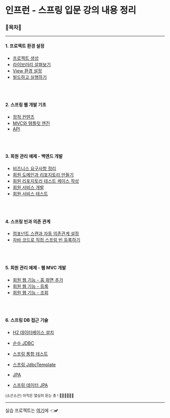 # 인프런 - 스프링 입문 강의 내용 정리

### 🌳목차🚗

<hr>


#### 1. 프로젝트 환경 설정


- [프로젝트 생성](1.CreateProject.md)
- [라이브러리 살펴보기](2.CheckLibraries.md)
- [View 환경 설정](3.ViewSettings.md)
- [빌드하고 실행하기](4.BuildAndRun.md)

<br/>

<br/>

#### 2. 스프링 웹 개발 기초

- [정적 컨텐츠](4.StaticContents.md)
- [MVC와 템플릿 엔진](6.MVCandTemplateEngine.md)
- [API](7.API.md)

<br/>

<br/>

#### 3. 회원 관리 예제 - 백엔드 개발

- [비즈니스 요구사항 정리](8.BusinessRequirement.md)
- [회원 도메인과 리포지토리 만들기](9.CreateDomain&Repository.md)
- [회원 리포지토리 테스트 케이스 작성](10.RepositoryTest.md)
- [회원 서비스 개발](11.Service.md)
- [회원 서비스 테스트](12.ServiceTest.md)

<br/>

<br/>

#### 4. 스프링 빈과 의존 관계

- [컴포넌트 스캔과 자동 의존관계 설정](13.ComponentScan.md)
- [자바 코드로 직접 스프링 빈 등록하기](14.SpringBeanConfig.md)

<br/>

<br/>

#### 5. 회원 관리 예제 - 웹 MVC 개발

- [회원 웹 기능 - 홈 화면 추가](15.Home.md)
- [회원 웹 기능 - 등록](16.MemberRegister.md)
- [회원 웹 기능 - 조회](17.MemberList.md)

<br/>

<br/>

#### 6. 스프링 DB 접근 기술

- [H2 데이터베이스 설치](18.InstallH2.md)
- [순수 JDBC](19.JDBC.md)

- [스프링 통합 테스트](20.SpringTest.md)
- [스프링 JdbcTemplate](21.JdbcTemplate.md)
- [JPA](22.JPA.md)
- [스프링 데이터 JPA](23.SpringDataJPA.md)

<small>(소곤소곤) 아직은 열심히 듣는 중 ! 🏃‍♀️🏃‍♀️🏃‍♀️</small>

<hr>


실습 프로젝트는 [여기](https://github.com/o3o-ovo3/hello-spring)에 👈💕
